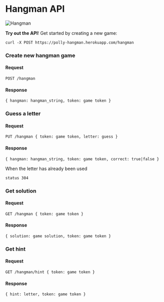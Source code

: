 # Hangman API

![Hangman](hangman.png)


**Try out the API**! Get started by creating a new game:

```
curl -X POST https://polly-hangman.herokuapp.com/hangman

```

### Create new hangman game

#### Request

```
POST /hangman
```

#### Response

```
{ hangman: hangman_string, token: game token }
```

### Guess a letter

#### Request

```
PUT /hangman { token: game token, letter: guess }
```

#### Response

```
{ hangman: hangman_string, token: game token, correct: true|false }
```

When the letter has already been used

```
status 304
```

### Get solution

#### Request

```
GET /hangman { token: game token }
```
#### Response
```
{ solution: game solution, token: game token }
```
### Get hint

#### Request

```
GET /hangman/hint { token: game token }
```

#### Response

```
{ hint: letter, token: game token }
```

